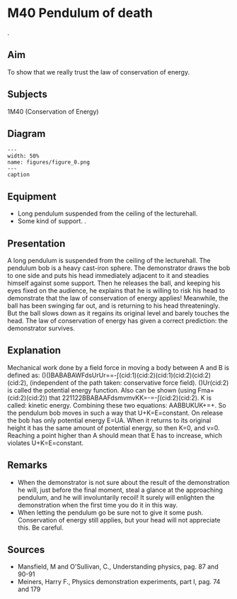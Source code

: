 # M40 Pendulum of death 
 .   
  
## Aim   
 To show that we really trust the law of conservation of energy.    
  
## Subjects   
 1M40 (Conservation of Energy)   
  
## Diagram   
    
```{figure} figures/figure_0.png  
---  
width: 50%  
name: figures/figure_0.png  
---  
caption  
``` 
     
  
## Equipment   
 
 *  Long pendulum suspended from the ceiling of the lecturehall. 
 *  Some kind of support. .
      
  
## Presentation   
 A long pendulum is suspended from the ceiling of the lecturehall. The pendulum bob is a heavy cast-iron sphere. The demonstrator draws the bob to one side and puts his head immediately adjacent to it and steadies himself against some support. Then he releases the ball, and keeping his eyes fixed on the audience, he explains that he is willing to risk his head to demonstrate that the law of conservation of energy applies! Meanwhile, the ball has been swinging far out, and is returning to his head threateningly. But the ball slows down as it regains its original level and barely touches the head. The law of conservation of energy has given a correct prediction: the demonstrator survives.    
  
## Explanation   
 Mechanical work done by a field force in moving a body between A and B is defined as: ()()BABABAWFdsUrUr==-∫(cid:1)(cid:2)(cid:1)(cid:2)(cid:2)(cid:2), (independent of the path taken: conservative force field). ()Ur(cid:2) is called the potential energy function. Also can be shown (using Fma=(cid:2)(cid:2)) that 221122BBABAAFdsmvmvKK=-=-∫(cid:2)(cid:2). K  is called: kinetic energy. Combining these two equations: AABBUKUK+=+. So the pendulum bob moves in such a way that U+K=E=constant. On release the bob has only potential energy E=UA. When it returns to its original height it has the same amount of potential energy, so then K=0, and v=0. Reaching a point higher than A should mean that E has to increase, which violates U+K=E=constant.    
  
## Remarks   
 
 *  When the demonstrator is not sure about the result of the demonstration he will, just before the final moment, steal a glance at the approaching pendulum, and he will involuntarily recoil! It surely will enlighten the demonstration when the first time you do it in this way. 
 *  When letting the pendulum go be sure not to give it some push. Conservation of energy still applies, but your head will not appreciate this. Be careful.
   
  
## Sources   
 
 *  Mansfield, M and O'Sullivan, C., Understanding physics, pag. 87 and 90-91 
 *  Meiners, Harry F., Physics demonstration experiments, part I, pag. 74 and 179
  